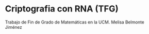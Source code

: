 # Criptografia con RNA (TFG)
Trabajo de Fin de Grado de Matemáticas en la UCM.
Melisa Belmonte Jiménez
